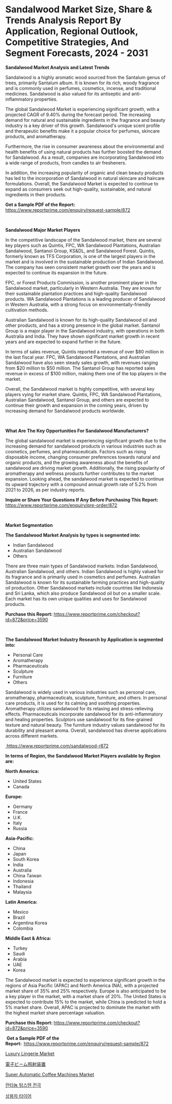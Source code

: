 <p><h1>Sandalwood Market Size, Share & Trends Analysis Report By Application, Regional Outlook, Competitive Strategies, And Segment Forecasts, 2024 - 2031</h1></p><p><strong>Sandalwood Market Analysis and Latest Trends</strong></p>
<p><p>Sandalwood is a highly aromatic wood sourced from the Santalum genus of trees, primarily Santalum album. It is known for its rich, woody fragrance and is commonly used in perfumes, cosmetics, incense, and traditional medicines. Sandalwood is also valued for its antiseptic and anti-inflammatory properties.</p><p>The global Sandalwood Market is experiencing significant growth, with a projected CAGR of 9.40% during the forecast period. The increasing demand for natural and sustainable ingredients in the fragrance and beauty industry is a key driver of this growth. Sandalwood's unique scent profile and therapeutic benefits make it a popular choice for perfumes, skincare products, and aromatherapy.</p><p>Furthermore, the rise in consumer awareness about the environmental and health benefits of using natural products has further boosted the demand for Sandalwood. As a result, companies are incorporating Sandalwood into a wide range of products, from candles to air fresheners.</p><p>In addition, the increasing popularity of organic and clean beauty products has led to the incorporation of Sandalwood in natural skincare and haircare formulations. Overall, the Sandalwood Market is expected to continue to expand as consumers seek out high-quality, sustainable, and natural ingredients in their products.</p></p>
<p><strong>Get a Sample PDF of the Report:&nbsp;</strong> <a href="https://www.reportprime.com/enquiry/request-sample/872">https://www.reportprime.com/enquiry/request-sample/872</a></p>
<p>&nbsp;</p>
<p><strong>Sandalwood Major Market Players</strong></p>
<p><p>In the competitive landscape of the Sandalwood market, there are several key players such as Quintis, FPC, WA Sandalwood Plantations, Australian Sandalwood, Santanol Group, KS&DL, and Sandalwood Forest. Quintis, formerly known as TFS Corporation, is one of the largest players in the market and is involved in the sustainable production of Indian Sandalwood. The company has seen consistent market growth over the years and is expected to continue its expansion in the future.</p><p>FPC, or Forest Products Commission, is another prominent player in the Sandalwood market, particularly in Western Australia. They are known for their sustainable plantation practices and high-quality Sandalwood products. WA Sandalwood Plantations is a leading producer of Sandalwood in Western Australia, with a strong focus on environmentally-friendly cultivation methods.</p><p>Australian Sandalwood is known for its high-quality Sandalwood oil and other products, and has a strong presence in the global market. Santanol Group is a major player in the Sandalwood industry, with operations in both Australia and India. They have shown significant market growth in recent years and are expected to expand further in the future.</p><p>In terms of sales revenue, Quintis reported a revenue of over $80 million in the last fiscal year. FPC, WA Sandalwood Plantations, and Australian Sandalwood have also seen steady sales growth, with revenues ranging from $20 million to $50 million. The Santanol Group has reported sales revenue in excess of $100 million, making them one of the top players in the market.</p><p>Overall, the Sandalwood market is highly competitive, with several key players vying for market share. Quintis, FPC, WA Sandalwood Plantations, Australian Sandalwood, Santanol Group, and others are expected to continue their growth and expansion in the coming years, driven by increasing demand for Sandalwood products worldwide.</p></p>
<p>&nbsp;</p>
<p><strong>What Are The Key Opportunities For Sandalwood Manufacturers?</strong></p>
<p><p>The global sandalwood market is experiencing significant growth due to the increasing demand for sandalwood products in various industries such as cosmetics, perfumes, and pharmaceuticals. Factors such as rising disposable income, changing consumer preferences towards natural and organic products, and the growing awareness about the benefits of sandalwood are driving market growth. Additionally, the rising popularity of aromatherapy and wellness products further contributes to the market expansion. Looking ahead, the sandalwood market is expected to continue its upward trajectory with a compound annual growth rate of 5.2% from 2021 to 2026, as per industry reports.</p></p>
<p><strong>Inquire or Share Your Questions If Any Before Purchasing This Report:</strong> <a href="https://www.reportprime.com/enquiry/pre-order/872">https://www.reportprime.com/enquiry/pre-order/872</a></p>
<p>&nbsp;</p>
<p><strong>Market Segmentation</strong></p>
<p><strong>The Sandalwood Market Analysis by types is segmented into:</strong></p>
<p><ul><li>Indian Sandalwood</li><li>Australian Sandalwood</li><li>Others</li></ul></p>
<p><p>There are three main types of Sandalwood markets: Indian Sandalwood, Australian Sandalwood, and others. Indian Sandalwood is highly valued for its fragrance and is primarily used in cosmetics and perfumes. Australian Sandalwood is known for its sustainable farming practices and high-quality oil production. Other Sandalwood markets include countries like Indonesia and Sri Lanka, which also produce Sandalwood oil but on a smaller scale. Each market has its own unique qualities and uses for Sandalwood products.</p></p>
<p><strong>Purchase this Report:&nbsp;</strong><a href="https://www.reportprime.com/checkout?id=872&price=3590">https://www.reportprime.com/checkout?id=872&price=3590</a></p>
<p>&nbsp;</p>
<p><strong>The Sandalwood Market Industry Research by Application is segmented into:</strong></p>
<p><ul><li>Personal Care</li><li>Aromatherapy</li><li>Pharmaceuticals</li><li>Sculpture</li><li>Furniture</li><li>Others</li></ul></p>
<p><p>Sandalwood is widely used in various industries such as personal care, aromatherapy, pharmaceuticals, sculpture, furniture, and others. In personal care products, it is used for its calming and soothing properties. Aromatherapy utilizes sandalwood for its relaxing and stress-relieving effects. Pharmaceuticals incorporate sandalwood for its anti-inflammatory and healing properties. Sculptors use sandalwood for its fine-grained texture and natural beauty. The furniture industry values sandalwood for its durability and pleasant aroma. Overall, sandalwood has diverse applications across different markets.</p></p>
<p><a href="https://www.reportprime.com/sandalwood-r872">&nbsp;https://www.reportprime.com/sandalwood-r872</a></p>
<p><strong>In terms of Region, the Sandalwood Market Players available by Region are:</strong></p>
<p>
    <p> <strong> North America: </strong>
        <ul>
            <li>United States</li>
            <li>Canada</li>
        </ul>
        </p> 
    <p> <strong> Europe: </strong>
        <ul>
            <li>Germany</li>
            <li>France</li>
            <li>U.K.</li>
            <li>Italy</li>
            <li>Russia</li>
        </ul>
        </p> 
    <p> <strong> Asia-Pacific: </strong>
        <ul>
            <li>China</li>
            <li>Japan</li>
            <li>South Korea</li>
            <li>India</li>
            <li>Australia</li>
            <li>China Taiwan</li>
            <li>Indonesia</li>
            <li>Thailand</li>
            <li>Malaysia</li>
        </ul>
        </p> 
    <p> <strong> Latin America: </strong>
        <ul>
            <li>Mexico</li>
            <li>Brazil</li>
            <li>Argentina Korea</li>
            <li>Colombia</li>
        </ul>
        </p> 
    <p> <strong> Middle East & Africa: </strong>
        <ul>
            <li>Turkey</li>
            <li>Saudi</li>
            <li>Arabia</li>
            <li>UAE</li>
            <li>Korea</li>
        </ul>
    </p>
    </p>
<p><p>The Sandalwood market is expected to experience significant growth in the regions of Asia Pacific (APAC) and North America (NA), with a projected market share of 35% and 25% respectively. Europe is also anticipated to be a key player in the market, with a market share of 20%. The United States is expected to contribute 15% to the market, while China is predicted to hold a 5% market share. Overall, APAC is projected to dominate the market with the highest market share percentage valuation.</p></p>
<p><strong>Purchase this Report: </strong><a href="https://www.reportprime.com/checkout?id=872&price=3590">https://www.reportprime.com/checkout?id=872&price=3590</a></p>
<p>&nbsp;<strong>Get a Sample PDF of the Report:&nbsp;&nbsp;</strong><a href="https://www.reportprime.com/enquiry/request-sample/872">https://www.reportprime.com/enquiry/request-sample/872</a></p>
<p><strong></strong></p>
<p><p><a href="https://github.com/jodemen/Market-Research-Report-List-2/blob/main/luxury-lingerie-market.md">Luxury Lingerie Market</a></p><p><a href="https://github.com/EthanMorar2011/Market-Research-Report-List-1/blob/main/166092970590.md">電子ビーム照射装置</a></p><p><a href="https://issuu.com/reportprime-2/docs/super-automatic-coffee-machines-market-size-2030.p">Super Automatic Coffee Machines Market</a></p><p><a href="https://github.com/WilburKihn5676/Market-Research-Report-List-1/blob/main/925359868150.md">란타늄 텅스텐 전극</a></p><p><a href="https://medium.com/@morrisassin8795/%EC%83%81%EC%9A%A9-%EC%B0%A8%EB%9F%89-%ED%83%80%EC%9D%B4%EC%96%B4-%EC%8B%9C%EC%9E%A5-%EA%B7%9C%EB%AA%A8-%EC%8B%9C%EC%9E%A5-%EC%A0%84%EB%A7%9D-%EB%B0%8F-%EC%8B%9C%EC%9E%A5-%EC%98%88%EC%B8%A1-2024%EB%85%84%EB%B6%80%ED%84%B0-2031%EB%85%84%EA%B9%8C%EC%A7%80-c0b444e4be65">상용차 타이어</a></p></p>